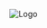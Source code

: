 <p align="center">
  <img src="https://res.cloudinary.com/esnese/image/upload/v1692056139/Group_12_qa8ixi.png" alt="Logo">
</p>
